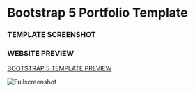 # Bootstrap 5 Portfolio Template

### TEMPLATE SCREENSHOT

### WEBSITE PREVIEW 

[BOOTSTRAP 5 TEMPLATE PREVIEW ]([https://alphabolt899.vercel.app])

![Fullscreenshot](https://user-images.githubusercontent.com/11283502/116909562-0c139000-ac4d-11eb-8ae0-26b6d790981e.jpg) 

